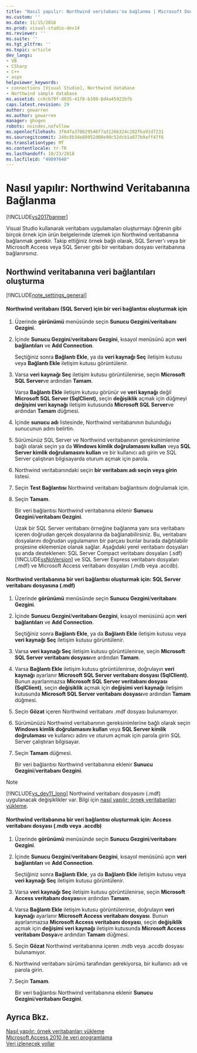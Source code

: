 ```yaml
---
title: "Nasıl yapılır: Northwind veritabanı'na bağlanma | Microsoft Docs"
ms.custom: ''
ms.date: 11/15/2016
ms.prod: visual-studio-dev14
ms.reviewer: ''
ms.suite: ''
ms.tgt_pltfrm: ''
ms.topic: article
dev_langs:
- VB
- CSharp
- C++
- aspx
helpviewer_keywords:
- connections [Visual Studio], Northwind database
- Northwind sample database
ms.assetid: cc6cb79f-d035-41f8-b398-8d4a45922bfb
caps.latest.revision: 29
author: gewarren
ms.author: gewarren
manager: ghogen
robots: noindex,nofollow
ms.openlocfilehash: 3f64fa378029546f7a3126b324c282f6a91d7231
ms.sourcegitcommit: 240c8b34e80952d00e90c52dcb1a077b9aff47f6
ms.translationtype: MT
ms.contentlocale: tr-TR
ms.lasthandoff: 10/23/2018
ms.locfileid: "49897640"
---
```

# <a name="how-to-connect-to-the-northwind-database"></a>Nasıl yapılır: Northwind Veritabanına Bağlanma
[!INCLUDE[vs2017banner](../includes/vs2017banner.md)]

Visual Studio kullanarak veritabanı uygulamaları oluşturmayı öğrenin gibi birçok örnek için ürün belgelerinde izlemek için Northwind veritabanına bağlanmak gerekir. Takip ettiğiniz örnek bağlı olarak, SQL Server'ı veya bir Microsoft Access veya SQL Server gibi bir veritabanı dosyası veritabanına bağlanırsınız.  
  
## <a name="creating-data-connections-to-the-northwind-database"></a>Northwind veritabanına veri bağlantıları oluşturma  
 [!INCLUDE[note_settings_general](../includes/note-settings-general-md.md)]  
  
#### <a name="to-create-a-data-connection-to-the-northwind-database-sql-server"></a>Northwind veritabanı (SQL Server) için bir veri bağlantısı oluşturmak için  
  
1. Üzerinde **görünümü** menüsünde seçin **Sunucu Gezgini**/**veritabanı Gezgini**.  
  
2. İçinde **Sunucu Gezgini**/**veritabanı Gezgini**, kısayol menüsünü açın **veri bağlantıları** ve **Add Connection**.  
  
    Seçtiğiniz sonra **Bağlantı Ekle**, ya da **veri kaynağı Seç** iletişim kutusu veya **Bağlantı Ekle** iletişim kutusu görüntülenir.  
  
3. Varsa **veri kaynağı Seç** iletişim kutusu görüntülenirse, seçin **Microsoft SQL Server**ve ardından **Tamam**.  
  
    Varsa **Bağlantı Ekle** iletişim kutusu görünür ve **veri kaynağı** değil **Microsoft SQL Server (SqlClient)**, seçin **değişiklik** açmak için düğmeyi **değişimi veri kaynağı** iletişim kutusunda **Microsoft SQL Server**ve ardından **Tamam** düğmesi.  
  
4. İçinde **sunucu adı** listesinde, Northwind veritabanının bulunduğu sunucunun adını belirtin.  
  
5. Sürümünüz SQL Server ve Northwind veritabanının gereksinimlerine bağlı olarak seçin ya da **Windows kimlik doğrulamasını kullan** veya **SQL Server kimlik doğrulamasını kullan** ve bir kullanıcı adı girin ve SQL Server çalıştıran bilgisayarda oturum açmak için parola.  
  
6. Northwind veritabanındaki seçin **bir veritabanı adı seçin veya girin** listesi.  
  
7. Seçin **Test Bağlantısı** Northwind veritabanı bağlantısını doğrulamak için.  
  
8. Seçin **Tamam**.  
  
    Bir veri bağlantısı Northwind veritabanına eklenir **Sunucu Gezgini**/**veritabanı Gezgini**.  
  
   Uzak bir SQL Server veritabanı örneğine bağlanma yanı sıra veritabanı içeren doğrudan gerçek dosyalarına da bağlanabilirsiniz. Bu, veritabanı dosyalarını doğrudan uygulamanın bir parçası bunlar burada dağıtılabilir projesine eklemenize olanak sağlar. Aşağıdaki yerel veritabanı dosyaları şu anda desteklenen: SQL Server Compact veritabanı dosyaları (.sdf) [!INCLUDE[ssNoVersion](../includes/ssnoversion-md.md)] ve SQL Server Express veritabanı dosyaları (.mdf) ve Microsoft Access veritabanı dosyaları (.mdb veya .accdb).  
  
#### <a name="to-create-a-data-connection-to-the-northwind-databasesql-server-database-file-mdf"></a>Northwind veritabanına bir veri bağlantısı oluşturmak için: SQL Server veritabanı dosyasına (.mdf)  
  
1.  Üzerinde **görünümü** menüsünde seçin **Sunucu Gezgini**/**veritabanı Gezgini**.  
  
2.  İçinde **Sunucu Gezgini**/**veritabanı Gezgini**, kısayol menüsünü açın **veri bağlantıları** ve **Add Connection**.  
  
     Seçtiğiniz sonra **Bağlantı Ekle**, ya da **Bağlantı Ekle** iletişim kutusu veya **veri kaynağı Seç** iletişim kutusu görüntülenir.  
  
3.  Varsa **veri kaynağı Seç** iletişim kutusu görüntülenirse, seçin **Microsoft SQL Server veritabanı dosyası**ve ardından **Tamam**.  
  
4.  Varsa **Bağlantı Ekle** iletişim kutusu görüntülenirse, doğrulayın **veri kaynağı** ayarlanır **Microsoft SQL Server veritabanı dosyası (SqlClient)**. Bunun ayarlanmazsa **Microsoft SQL Server veritabanı dosyası (SqlClient)**, seçin **değişiklik** açmak için **değişimi veri kaynağı** iletişim kutusunda **Microsoft SQL Server veritabanı dosyası**ve ardından **Tamam** düğmesi.  
  
5.  Seçin **Gözat** içeren Northwind veritabanı .mdf dosyası bulunamıyor.  
  
6.  Sürümünüzü Northwind veritabanının gereksinimlerine bağlı olarak seçin **Windows kimlik doğrulamasını kullan** veya **SQL Server kimlik doğrulaması** ve kullanıcı adını ve oturum açmak için parola girin SQL Server çalıştıran bilgisayar.  
  
7.  Seçin **Tamam** düğmesi.  
  
     Bir veri bağlantısı Northwind veritabanına eklenir **Sunucu Gezgini**/**veritabanı Gezgini**.  
  
> [!NOTE]
>  [!INCLUDE[vs_dev11_long](../includes/vs-dev11-long-md.md)] Northwind veritabanı dosyasını (.mdf) uygulanacak değişiklikler var. Bilgi için [nasıl yapılır: örnek veritabanları yükleme](../data-tools/how-to-install-sample-databases.md).  
  
#### <a name="to-create-a-data-connection-to-the-northwind-databaseaccess-database-file-mdb-or-accdb"></a>Northwind veritabanına bir veri bağlantısı oluşturmak için: Access veritabanı dosyası (.mdb veya .accdb)  
  
1.  Üzerinde **görünümü** menüsünde seçin **Sunucu Gezgini**/**veritabanı Gezgini**.  
  
2.  İçinde **Sunucu Gezgini**/**veritabanı Gezgini**, kısayol menüsünü açın **veri bağlantıları** ve **Add Connection**.  
  
     Seçtiğiniz sonra **Bağlantı Ekle**, ya da **Bağlantı Ekle** iletişim kutusu veya **veri kaynağı Seç** iletişim kutusu görüntülenir.  
  
3.  Varsa **veri kaynağı Seç** iletişim kutusu görüntülenirse, seçin **Microsoft Access veritabanı dosyası**ve ardından **Tamam**.  
  
4.  Varsa **Bağlantı Ekle** iletişim kutusu görüntülenirse, doğrulayın **veri kaynağı** ayarlanır **Microsoft Access veritabanı dosyası**. Bunun ayarlanmazsa **Microsoft Access veritabanı dosyası**, seçin **değişiklik** açmak için **değişimi veri kaynağı** iletişim kutusunda **Microsoft Access veritabanı Dosya**ve ardından **Tamam** düğmesi.  
  
5.  Seçin **Gözat** Northwind veritabanına içeren .mdb veya .accdb dosyası bulunamıyor.  
  
6.  Northwind veritabanı sürümü tarafından gerekiyorsa, bir kullanıcı adı ve parola girin.  
  
7.  Seçin **Tamam**.  
  
     Bir veri bağlantısı Northwind veritabanına eklenir **Sunucu Gezgini**/**veritabanı Gezgini**.  
  
## <a name="see-also"></a>Ayrıca Bkz.  
 [Nasıl yapılır: örnek veritabanları yükleme](../data-tools/how-to-install-sample-databases.md)   
 [Microsoft Access 2010 ile veri programlama](http://msdn.microsoft.com/library/office/ff965871.aspx)   
 [Veri izlenecek yollar](http://msdn.microsoft.com/library/15a88fb8-3bee-4962-914d-7a1f8bd40ec4)
